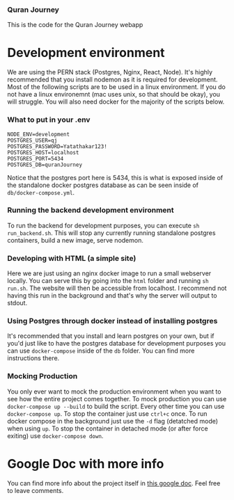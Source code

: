 ### Quran Journey
This is the code for the Quran Journey webapp

# Development environment
We are using the PERN stack (Postgres, Nginx, React, Node). It's highly recommended that you install nodemon as it is required for development. Most of the following scripts are to be used in a linux environment. If you do not have a linux environemnt (mac uses unix, so that should be okay), you will struggle. You will also need docker for the majority of the scripts below.

### What to put in your .env
```
NODE_ENV=development
POSTGRES_USER=qj
POSTGRES_PASSWORD=Yatathakar123!
POSTGRES_HOST=localhost
POSTGRES_PORT=5434
POSTGRES_DB=quranJourney
```
Notice that the postgres port here is 5434, this is what is exposed inside of the standalone docker postgres database as can be seen inside of `db/docker-compose.yml`.

### Running the backend development environment
To run the backend for development purposes, you can execute `sh run_backend.sh`. This will stop any currently running standalone postgres containers, build a new image, serve nodemon.

### Developing with HTML (a simple site)
Here we are just using an nginx docker image to run a small webserver locally. You can serve this by going into the `html` folder and running `sh run.sh`. The website will then be accessible from localhost. I recommend not having this run in the background and that's why the server will output to stdout. 

### Using Postgres through docker instead of installing postgres 
It's recommended that you install and learn postgres on your own, but if you'd just like to have the postgres database for development purposes you can use `docker-compose` inside of the `db` folder. You can find more instructions there.

### Mocking Production
You only ever want to mock the production environment when you want to see how the entire project comes together. To mock production you can use `docker-compose up --build` to build the script. Every other time you can use `docker-compose up`. To stop the container just use `ctrl+c` once. To run docker compose in the background just use the `-d` flag (detatched mode) when using `up`. To stop the container in detached mode (or after force exiting) use `docker-compose down`.

# Google Doc with more info
You can find more info about the project itself in [this google doc](https://docs.google.com/document/d/1etpJXnfR6HdE4orYqiEjL678yQtYyru4K99wQufqMGg/edit?usp=sharing). Feel free to leave comments.
